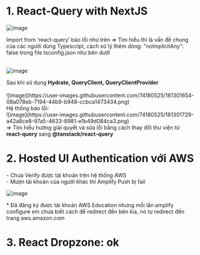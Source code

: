 # 1. React-Query with NextJS

![image](https://user-images.githubusercontent.com/74180525/180655628-00677c80-96bb-4260-9e74-7eead1509c9d.png)

<div>Import from ‘react-query’ báo lỗi như trên
=> Tìm hiểu thì là vấn đề chung của các người dùng Typescript, cách xử lý thêm dòng:	"noImplicitAny": false trong  file tsconfig.json như bên dưới
 </div>
 <br>

![image](https://user-images.githubusercontent.com/74180525/180655737-c4a6c0c4-c3a4-44d4-8924-9915088a5340.png)

<div>Sau khi sử dụng <b> Hydrate, QueryClient, QueryClientProvider </b></div>
 <br>
![image](https://user-images.githubusercontent.com/74180525/181301654-08a078eb-7194-44b9-b948-ccbca1473434.png)


<div>Hệ thống báo lỗi:</div>
![image](https://user-images.githubusercontent.com/74180525/181301729-a42a8ce8-97a5-4633-8981-e1b49d084ca3.png)



<div>=> Tìm hiểu hướng giải quyết và sửa lỗi bằng cách thay đổi thư viện từ <b>react-query</b> sang <b>@tanstack/react-query</b> </div>

# 2. Hosted UI Authentication với AWS

<div> 
- Chưa Verify được tài khoản trên hệ thống AWS
 </div>
 <div> 
- Mượn tài khoản của người khác thì Amplify Push bị fail 
 </div>

![image](https://user-images.githubusercontent.com/74180525/180655847-461aea0f-f2ba-4a80-95b8-46bec34353e1.png)

<div>* Đã đăng ký được tài khoản AWS Education nhưng mỗi lần amplify configure em chưa biết cách để redirect đến bên kia, nó tự redirect đến trang  aws.amazon.com </div>

# 3. React Dropzone: ok
